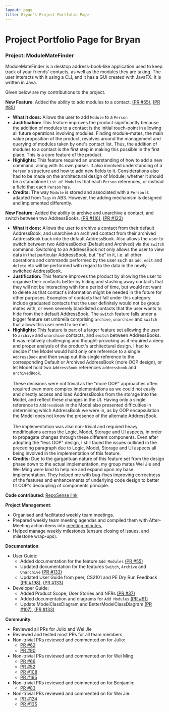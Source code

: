 ```yaml
---
layout: page
title: Bryan's Project Portfolio Page
---
```

# Project Portfolio Page for Bryan

### Project: ModuleMateFinder

ModuleMateFinder is a desktop address-book-like application used to keep track of your friends' contacts, as well as the modules they are taking. The user interacts with it using a CLI, and it has a GUI created with JavaFX. It is written in Java.

Given below are my contributions to the project.

**New Feature**: Added the ability to add modules to a contact. [(PR #55)](https://github.com/AY2122S2-CS2103T-T13-4/tp/pull/55), [(PR #85)](https://github.com/AY2122S2-CS2103T-T13-4/tp/pull/85)
   - **What it does:** Allows the user to add `Module` to a `Person`
   - **Justification:** This feature improves the product significantly because the addition of modules to a contact is the initial touch-point in allowing all future operations involving modules. Finding module-mates, the main value proposition of the product, revolves around the management and querying of modules taken by one's contact list. Thus, the addition of modules to a contact is the first step in making this possible in the first place. This is a core feature of the product.
   - **Highlights:** This feature required an understanding of how to add a new command, along with its own parser. It also involved understanding of a `Person`'s structure and how to add new fields to it. Considerations also had to be made on the architectural design of Module; whether it should be a standalone `List of Modules` that each `Person` references, or instead a field that each `Person` has.
   - **Credits:** The way `Module` is stored and associated with a `Person` is adapted from `Tags` in AB3. However, the adding mechanism is designed and implemented differently.
   

**New Feature**: Added the ability to archive and unarchive a contact, and switch between two AddressBooks. [(PR #116)](https://github.com/AY2122S2-CS2103T-T13-4/tp/pull/116), [(PR #123)](https://github.com/AY2122S2-CS2103T-T13-4/tp/pull/123)
  - **What it does:** Allows the user to archive a contact from their default AddressBook, and unarchive an archived contact from their archived AddressBook back into the default AddressBook. Also allows the user to switch between two AddressBooks (Default and Archived) via the `switch` command. Switching to an AddressBook not only allows the user to view data in that particular AddressBook, but "be" in it, i.e. all other operations and commands performed by the user such as `add`, `edit` and `delete` etc will be performed with regard to the data in the newly switched AddressBook.
  - **Justification:** This feature improves the product by allowing the user to organise their contacts better by hiding and stashing away contacts that they will not be interacting with for a period of time, but would not want to delete as that contact's information might be needed in the future for other purposes. Examples of contacts that fall under this category include graduated contacts that the user definitely would not be group mates with, or even severely blacklisted contacts that the user wants to hide from their default AddressBook. The `switch` feature falls under a bigger feature set umbrella comprising `archive`, `unarchive` and `switch` that allows this user need to be met.
  - **Highlights:** This feature is part of a larger feature set allowing the user to `archive` and `unarchive` contacts, and `switch` between AddressBooks. It was relatively challenging and thought-provoking as it required a deep and proper analysis of the product's architectural design. I had to decide if the Model would hold only one reference to a single `AddressBook` and then swap out this single reference to the corresponding Default or Archived AddressBook (more OOP design), or let Model hold two `AddressBook` references `addressbook` and `archivedBook`. 
                     <br><br>These decisions were not trivial as the "more OOP" approaches often required even more complex implementations as we could not easily and directly access and load AddressBooks from the storage into the Model, and reflect these changes in the UI. Having only a single reference to `AddressBook` in the Model also presented difficulties in determining which AddressBook we were in, as by OOP encapsulation the Model does not know the presence of the alternate AddressBook. 
                     <br><br>The implementation was also non-trivial and required heavy modifications across the Logic, Model, Storage and UI aspects, in order to propagate changes through these different components. Even after adopting the "less OOP" design, I still faced the issues outlined in the preceding paragraph due to Logic, Model, Storage and UI aspects all being involved in the implementation of this feature.
  - **Credits:** Due to the gargantuan nature of this feature set from the design phase down to the actual implementation, my group mates Wei Jie and Wei Ming were kind to help me and expand upon my base implementation. They helped me with bug-fixes improving correctness of the features and enhancements of underlying code design to better fit OOP's decoupling of components principle.


**Code contributed**: [RepoSense link](https://nus-cs2103-ay2122s2.github.io/tp-dashboard/?search=fantablack&sort=groupTitle&sortWithin=title&timeframe=commit&mergegroup=&groupSelect=groupByRepos&breakdown=true&checkedFileTypes=docs~functional-code~test-code~other&since=2022-02-18)


**Project Management**:
* Organised and facilitated weekly team meetings.
* Prepared weekly team meeting agendas and compiled them with After-Meeting action items into [meeting minutes.](https://drive.google.com/drive/folders/1sPGhs3vea9voPhYEhF4pVXfrG-D-iQWM?usp=sharing)
* Helped manage weekly milestones (ensure closing of issues, and milestone wrap-ups).

**Documentation**:
* User Guide:
  * Added documentation for the feature `Add Modules` [(PR #55)](https://github.com/AY2122S2-CS2103T-T13-4/tp/pull/55)
  * Updated documentation for the features `Switch`, `Archive` and `Unarchive` [(PR #133)](https://github.com/AY2122S2-CS2103T-T13-4/tp/pull/133)
  * Updated User Guide from peer, CS2101 and PE Dry Run Feedback [(PR #198)](https://github.com/AY2122S2-CS2103T-T13-4/tp/pull/198), [(PR #133)](https://github.com/AY2122S2-CS2103T-T13-4/tp/pull/133)
* Developer Guide:
  * Added Product Scope, User Stories and NFRs [(PR #37)](https://github.com/AY2122S2-CS2103T-T13-4/tp/pull/37)
  * Added documentation and diagrams for `Add Modules` [(PR #91)](https://github.com/AY2122S2-CS2103T-T13-4/tp/pull/91)
  * Update ModelClassDiagram and BetterModelClassDiagram [(PR #107)](https://github.com/AY2122S2-CS2103T-T13-4/tp/pull/107), [(PR #133)](https://github.com/AY2122S2-CS2103T-T13-4/tp/pull/133)
  
**Community**:
* Reviewed all PRs for Julio and Wei Jie
* Reviewed and tested most PRs for all team members.
* Non-trivial PRs reviewed and commented on for Julio:
  * [PR #62](https://github.com/AY2122S2-CS2103T-T13-4/tp/pull/62)
  * [PR #90](https://github.com/AY2122S2-CS2103T-T13-4/tp/pull/90)
* Non-trivial PRs reviewed and commented on for Wei Ming:
  * [PR #66](https://github.com/AY2122S2-CS2103T-T13-4/tp/pull/66)
  * [PR #52](https://github.com/AY2122S2-CS2103T-T13-4/tp/pull/52)
  * [PR #108](https://github.com/AY2122S2-CS2103T-T13-4/tp/pull/108)
  * [PR #195](https://github.com/AY2122S2-CS2103T-T13-4/tp/pull/195)
* Non-trivial PRs reviewed and commented on for Benjamin:
  * [PR #83](https://github.com/AY2122S2-CS2103T-T13-4/tp/pull/83)
* Non-trivial PRs reviewed and commented on for Wei Jie:
  * [PR #124](https://github.com/AY2122S2-CS2103T-T13-4/tp/pull/124)
  * [PR #135](https://github.com/AY2122S2-CS2103T-T13-4/tp/pull/135)
  
